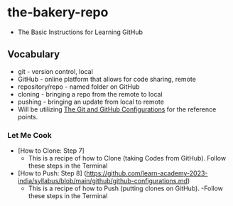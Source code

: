 # the-bakery-repo
- The Basic Instructions for Learning GitHub
## Vocabulary
- git - version control, local
- GitHub - online platform that allows for code sharing, remote
- repository/repo - named folder on GitHub
- cloning - bringing a repo from the remote to local
- pushing - bringing an update from local to remote
- Will be utilizing [The Git and GitHub Configurations](https://github.com/learn-academy-2023-india/syllabus/blob/main/github/github-configurations.md) for the reference points.
### Let Me Cook 
- [How to Clone: Step 7]
    -  This is a recipe of how to Clone (taking Codes from GitHub). Follow these steps in the Terminal
- [How to Push: Step 8] (https://github.com/learn-academy-2023-india/syllabus/blob/main/github/github-configurations.md)
    - This is a recipe of how to Push (putting clones on GitHub).
    -Follow these steps in the Terminal